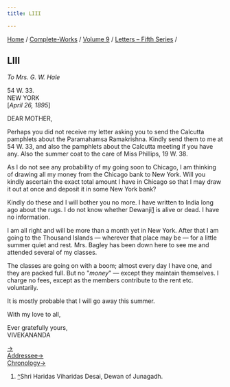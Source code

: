 ```yaml
---
title: LIII

---
```



[Home](../../../index.htm) / [Complete-Works](../../complete_works.htm)
/ [Volume 9](../volume_9_contents.htm) / [Letters – Fifth
Series](letters_fifth_series_contents.htm) /



## LIII

*To Mrs. G. W. Hale*

54 W. 33.  
NEW YORK  
\[*April 26, 1895*\]

DEAR MOTHER,

Perhaps you did not receive my letter asking you to send the Calcutta
pamphlets about the Paramahamsa Ramakrishna. Kindly send them to me at
54 W. 33, and also the pamphlets about the Calcutta meeting if you have
any. Also the summer coat to the care of Miss Phillips, 19 W. 38.

As I do not see any probability of my going soon to Chicago, I am
thinking of drawing all my money from the Chicago bank to New York. Will
you kindly ascertain the exact total amount I have in Chicago so that I
may draw it out at once and deposit it in some New York bank?

Kindly do these and I will bother you no more. I have written to India
long ago about the rugs. I do not know whether Dewanji[1](#fn1) is alive
or dead. I have no information.

I am all right and will be more than a month yet in New York. After that
I am going to the Thousand Islands — wherever that place may be — for a
little summer quiet and rest. Mrs. Bagley has been down here to see me
and attended several of my classes.

The classes are going on with a boom; almost every day I have one, and
they are packed full. But no "*money*" — except they maintain
themselves. I charge no fees, except as the members contribute to the
rent etc. voluntarily.

It is mostly probable that I will go away this summer.

With my love to all,

Ever gratefully yours,  
VIVEKANANDA

[→](054_mother.htm)  
[Addressee→](054_mother.htm)  
[Chronology→](../../volume_4/writings_prose/reply_to_the_maharaja_of_khetri.htm)



1.  [^](#fn1_1)Shri Haridas Viharidas Desai, Dewan of Junagadh.
